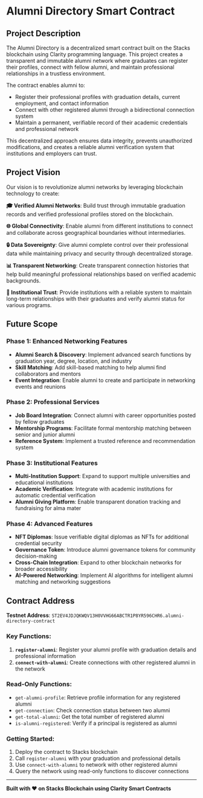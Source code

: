 # Alumni Directory Smart Contract

## Project Description

The Alumni Directory is a decentralized smart contract built on the Stacks blockchain using Clarity programming language. This project creates a transparent and immutable alumni network where graduates can register their profiles, connect with fellow alumni, and maintain professional relationships in a trustless environment.

The contract enables alumni to:

- Register their professional profiles with graduation details, current employment, and contact information
- Connect with other registered alumni through a bidirectional connection system
- Maintain a permanent, verifiable record of their academic credentials and professional network

This decentralized approach ensures data integrity, prevents unauthorized modifications, and creates a reliable alumni verification system that institutions and employers can trust.

## Project Vision

Our vision is to revolutionize alumni networks by leveraging blockchain technology to create:

**🎓 Verified Alumni Networks**: Build trust through immutable graduation records and verified professional profiles stored on the blockchain.

**🌐 Global Connectivity**: Enable alumni from different institutions to connect and collaborate across geographical boundaries without intermediaries.

**🔒 Data Sovereignty**: Give alumni complete control over their professional data while maintaining privacy and security through decentralized storage.

**📊 Transparent Networking**: Create transparent connection histories that help build meaningful professional relationships based on verified academic backgrounds.

**🏢 Institutional Trust**: Provide institutions with a reliable system to maintain long-term relationships with their graduates and verify alumni status for various programs.

## Future Scope

### Phase 1: Enhanced Networking Features

- **Alumni Search & Discovery**: Implement advanced search functions by graduation year, degree, location, and industry
- **Skill Matching**: Add skill-based matching to help alumni find collaborators and mentors
- **Event Integration**: Enable alumni to create and participate in networking events and reunions

### Phase 2: Professional Services

- **Job Board Integration**: Connect alumni with career opportunities posted by fellow graduates
- **Mentorship Programs**: Facilitate formal mentorship matching between senior and junior alumni
- **Reference System**: Implement a trusted reference and recommendation system

### Phase 3: Institutional Features

- **Multi-Institution Support**: Expand to support multiple universities and educational institutions
- **Academic Verification**: Integrate with academic institutions for automatic credential verification
- **Alumni Giving Platform**: Enable transparent donation tracking and fundraising for alma mater

### Phase 4: Advanced Features

- **NFT Diplomas**: Issue verifiable digital diplomas as NFTs for additional credential security
- **Governance Token**: Introduce alumni governance tokens for community decision-making
- **Cross-Chain Integration**: Expand to other blockchain networks for broader accessibility
- **AI-Powered Networking**: Implement AI algorithms for intelligent alumni matching and networking suggestions

## Contract Address

**Testnet Address**: `ST2EV4JDJQKWQV13H0VVHG66ABCTR1P8YR596CHR6.alumni-directory-contract`

### Key Functions:

1. **`register-alumni`**: Register your alumni profile with graduation details and professional information
2. **`connect-with-alumni`**: Create connections with other registered alumni in the network

### Read-Only Functions:

- `get-alumni-profile`: Retrieve profile information for any registered alumni
- `get-connection`: Check connection status between two alumni
- `get-total-alumni`: Get the total number of registered  alumni
- `is-alumni-registered`: Verify if a principal is registered as  alumni

### Getting Started:

1. Deploy the contract to Stacks blockchain
2. Call `register-alumni` with your graduation and professional details
3. Use `connect-with-alumni` to network with other registered alumni
4. Query the network using read-only functions to discover connections

---

**Built with ❤️ on Stacks Blockchain using Clarity Smart Contracts**
